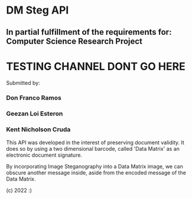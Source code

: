 # DM Steg API
## In partial fulfillment of the requirements for: Computer Science Research Project

# TESTING CHANNEL DONT GO HERE

Submitted by:

### Don Franco Ramos

### Geezan Loi Esteron

### Kent Nicholson Cruda

  

This API was developed in the interest of preserving document validity. It does so
by using a two dimensional barcode, called 'Data Matrix' as an electronic document signature.

By incorporating Image Steganography into a Data Matrix image, we can obscure another message
inside, aside from the encoded message of the Data Matrix.

(c) 2022 :)

